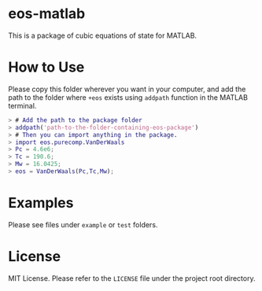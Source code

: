 # eos-matlab

This is a package of cubic equations of state for MATLAB.

# How to Use

Please copy this folder wherever you want in your computer, and add the path to the folder where `+eos` exists using `addpath` function in the MATLAB terminal.

```matlab
> # Add the path to the package folder
> addpath('path-to-the-folder-containing-eos-package')
> # Then you can import anything in the package.
> import eos.purecomp.VanDerWaals
> Pc = 4.6e6;
> Tc = 190.6;
> Mw = 16.0425;
> eos = VanDerWaals(Pc,Tc,Mw);
```

# Examples

Please see files under `example` or `test` folders.

# License

MIT License. Please refer to the `LICENSE` file under the project root directory.